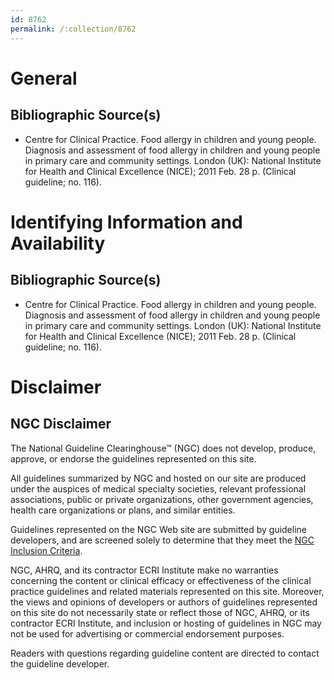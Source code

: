 ```yaml
---
id: 8762
permalink: /:collection/8762
---
```


# General

## Bibliographic Source(s)

- Centre for Clinical Practice. Food allergy in children and young people. Diagnosis and assessment of food allergy in children and young people in primary care and community settings. London (UK): National Institute for Health and Clinical Excellence (NICE); 2011 Feb. 28 p. (Clinical guideline; no. 116).

# Identifying Information and Availability

## Bibliographic Source(s)

- Centre for Clinical Practice. Food allergy in children and young people. Diagnosis and assessment of food allergy in children and young people in primary care and community settings. London (UK): National Institute for Health and Clinical Excellence (NICE); 2011 Feb. 28 p. (Clinical guideline; no. 116).

# Disclaimer

## NGC Disclaimer

The National Guideline Clearinghouse™ (NGC) does not develop, produce, approve, or endorse the guidelines represented on this site.

All guidelines summarized by NGC and hosted on our site are produced under the auspices of medical specialty societies, relevant professional associations, public or private organizations, other government agencies, health care organizations or plans, and similar entities.

Guidelines represented on the NGC Web site are submitted by guideline developers, and are screened solely to determine that they meet the [NGC Inclusion Criteria](/help-and-about/summaries/inclusion-criteria).

NGC, AHRQ, and its contractor ECRI Institute make no warranties concerning the content or clinical efficacy or effectiveness of the clinical practice guidelines and related materials represented on this site. Moreover, the views and opinions of developers or authors of guidelines represented on this site do not necessarily state or reflect those of NGC, AHRQ, or its contractor ECRI Institute, and inclusion or hosting of guidelines in NGC may not be used for advertising or commercial endorsement purposes.

Readers with questions regarding guideline content are directed to contact the guideline developer.

